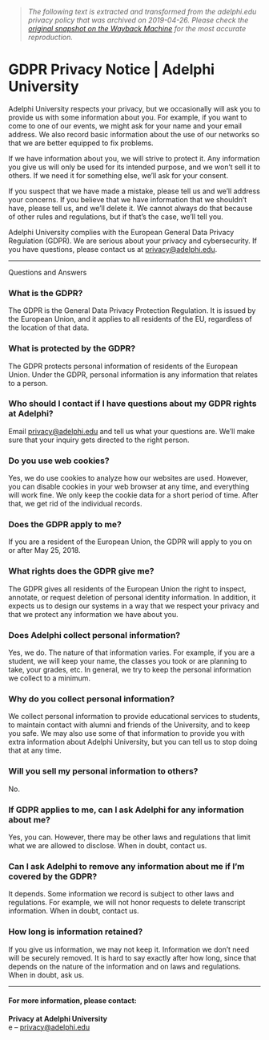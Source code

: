 > *The following text is extracted and transformed from the adelphi.edu privacy policy that was archived on 2019-04-26. Please check the [original snapshot on the Wayback Machine](https://web.archive.org/web/20190426054316id_/https%3A//operations.adelphi.edu/privacy-notice) for the most accurate reproduction.*

# GDPR Privacy Notice | Adelphi University

Adelphi University respects your privacy, but we occasionally will ask you to provide us with some information about you. For example, if you want to come to one of our events, we might ask for your name and your email address. We also record basic information about the use of our networks so that we are better equipped to fix problems.

If we have information about you, we will strive to protect it. Any information you give us will only be used for its intended purpose, and we won’t sell it to others. If we need it for something else, we’ll ask for your consent. 

If you suspect that we have made a mistake, please tell us and we’ll address your concerns. If you believe that we have information that we shouldn’t have, please tell us, and we’ll delete it. We cannot always do that because of other rules and regulations, but if that’s the case, we’ll tell you.

Adelphi University complies with the European General Data Privacy Regulation (GDPR). We are serious about your privacy and cybersecurity. If you have questions, please contact us at [privacy@adelphi.edu](mailto:privacy@adelphi.edu).

* * *

Questions and Answers

### What is the GDPR?

The GDPR is the General Data Privacy Protection Regulation. It is issued by the European Union, and it applies to all residents of the EU, regardless of the location of that data.

### What is protected by the GDPR?

The GDPR protects personal information of residents of the European Union. Under the GDPR, personal information is any information that relates to a person.

### Who should I contact if I have questions about my GDPR rights at Adelphi?

Email [privacy@adelphi.edu](mailto:privacy@adelphi.edu) and tell us what your questions are. We’ll make sure that your inquiry gets directed to the right person.

### Do you use web cookies?

Yes, we do use cookies to analyze how our websites are used. However, you can disable cookies in your web browser at any time, and everything will work fine. We only keep the cookie data for a short period of time. After that, we get rid of the individual records.

### Does the GDPR apply to me?

If you are a resident of the European Union, the GDPR will apply to you on or after May 25, 2018.

### What rights does the GDPR give me?

The GDPR gives all residents of the European Union the right to inspect, annotate, or request deletion of personal identity information. In addition, it expects us to design our systems in a way that we respect your privacy and that we protect any information we have about you.

### Does Adelphi collect personal information?

Yes, we do. The nature of that information varies. For example, if you are a student, we will keep your name, the classes you took or are planning to take, your grades, etc. In general, we try to keep the personal information we collect to a minimum.

### Why do you collect personal information?

We collect personal information to provide educational services to students, to maintain contact with alumni and friends of the University, and to keep you safe. We may also use some of that information to provide you with extra information about Adelphi University, but you can tell us to stop doing that at any time.

### Will you sell my personal information to others?

No.

### If GDPR applies to me, can I ask Adelphi for any information about me?

Yes, you can. However, there may be other laws and regulations that limit what we are allowed to disclose. When in doubt, contact us.

### Can I ask Adelphi to remove any information about me if I’m covered by the GDPR?

It depends. Some information we record is subject to other laws and regulations. For example, we will not honor requests to delete transcript information. When in doubt, contact us.

### How long is information retained?

If you give us information, we may not keep it. Information we don’t need will be securely removed. It is hard to say exactly after how long, since that depends on the nature of the information and on laws and regulations. When in doubt, ask us.

* * *

#### For more information, please contact:

**Privacy at Adelphi University**  
e – [privacy@adelphi.edu](mailto:privacy@adelphi.edu)
